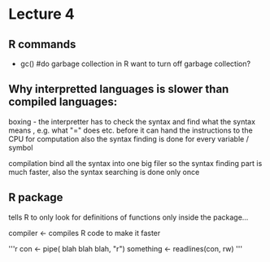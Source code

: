 Lecture 4 
========

R commands 
-----
* gc() #do garbage collection in R want to turn off garbage collection? 

Why interpretted languages is slower than compiled languages:
-----
boxing - the interpretter has to check the syntax and find what the syntax
means , e.g. what "=" does etc. before it can hand the instructions to the
CPU for computation
also the syntax finding is done for every variable / symbol 

compilation bind all the syntax into one big filer so the syntax finding
part is much faster, also the syntax searching is done only once 

R package
-----
tells R to only look for definitions of functions only inside the
package...

compiler <- compiles R code to make it faster

'''r
con <- pipe( blah blah blah, "r") 
something <- readlines(con, rw)
'''

